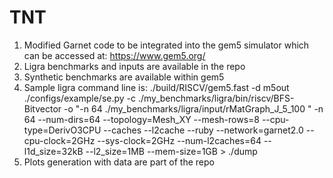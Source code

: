 # TNT
1. Modified Garnet code to be integrated into the gem5 simulator which can be accessed at: https://www.gem5.org/
2. Ligra benchmarks and inputs are available in the repo
3. Synthetic benchmarks are available within gem5
4. Sample ligra command line is: ./build/RISCV/gem5.fast -d m5out ./configs/example/se.py -c ./my_benchmarks/ligra/bin/riscv/BFS-Bitvector -o "-n 64 ./my_benchmarks/ligra/input/rMatGraph_J_5_100 " -n 64 --num-dirs=64 --topology=Mesh_XY  --mesh-rows=8 --cpu-type=DerivO3CPU --caches --l2cache --ruby --network=garnet2.0 --cpu-clock=2GHz --sys-clock=2GHz --num-l2caches=64 --l1d_size=32kB --l2_size=1MB --mem-size=1GB   > ./dump
5. Plots generation with data are part of the repo

